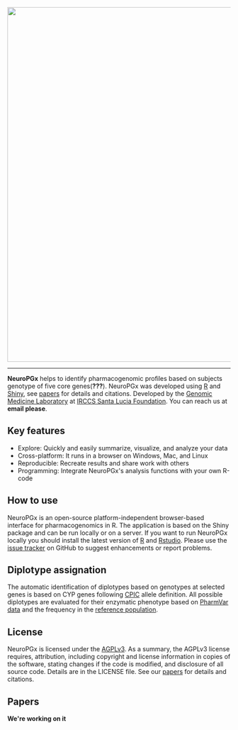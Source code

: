 <p align="center">
  <img src="https://github.com/Andreater/FSL-PHARM/blob/main/docs/header.png" width="800" />
</p>

---

**NeuroPGx** helps to identify pharmacogenomic profiles based on subjects genotype of five core genes(**???**). NeuroPGx was developed using [R](https://www.r-project.org/) and [Shiny](https://shiny.rstudio.com/), see [papers](#papers) for details and citations. Developed by the <a href="https://www.hsantalucia.it/en/molecular-genetics-laboratory-uildm" target="_blank">Genomic Medicine Laboratory</a> at <a href="https://www.hsantalucia.it/en" target="_blank">IRCCS Santa Lucia Foundation</a>. You can reach us at **email please**.

## Key features
- Explore: Quickly and easily summarize, visualize, and analyze your data
- Cross-platform: It runs in a browser on Windows, Mac, and Linux
- Reproducible: Recreate results and share work with others
- Programming: Integrate NeuroPGx's analysis functions with your own R-code

## How to use 
NeuroPGx is an open-source platform-independent browser-based interface for pharmacogenomics in R. The application is based on the Shiny package and can be run locally or on a server. If you want to run NeuroPGx locally you should install the latest version of [R](https://www.r-project.org/) and [Rstudio](https://www.rstudio.com/). Please use the [issue tracker](https://github.com/Andreater/NeuroPGx/issues) on GitHub to suggest enhancements or report problems.

## Diplotype assignation
The automatic identification of diplotypes based on genotypes at selected genes is based on CYP genes following [CPIC](https://cpicpgx.org/) allele definition. All possible diplotypes are evaluated for their enzymatic phenotype based on [PharmVar data](https://www.pharmvar.org/) and the frequency in the [reference population](https://cpicpgx.org/).

## License

NeuroPGx is licensed under the <a href="https://tldrlegal.com/license/gnu-affero-general-public-license-v3-(agpl-3.0)" target="\_blank">AGPLv3</a>. As a summary, the AGPLv3 license requires, attribution, including copyright and license information in copies of the software, stating changes if the code is modified, and disclosure of all source code. Details are in the LICENSE file. See our [papers](#citations) for details and citations.

## Papers

**We're working on it**
